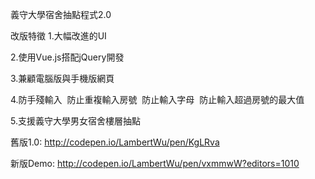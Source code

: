 義守大學宿舍抽點程式2.0




改版特徵
1.大幅改進的UI

2.使用Vue.js搭配jQuery開發

3.兼顧電腦版與手機版網頁

4.防手殘輸入
  防止重複輸入房號
  防止輸入字母
  防止輸入超過房號的最大值
  
5.支援義守大學男女宿舍樓層抽點




舊版1.0: http://codepen.io/LambertWu/pen/KgLRva

新版Demo: http://codepen.io/LambertWu/pen/vxmmwW?editors=1010

